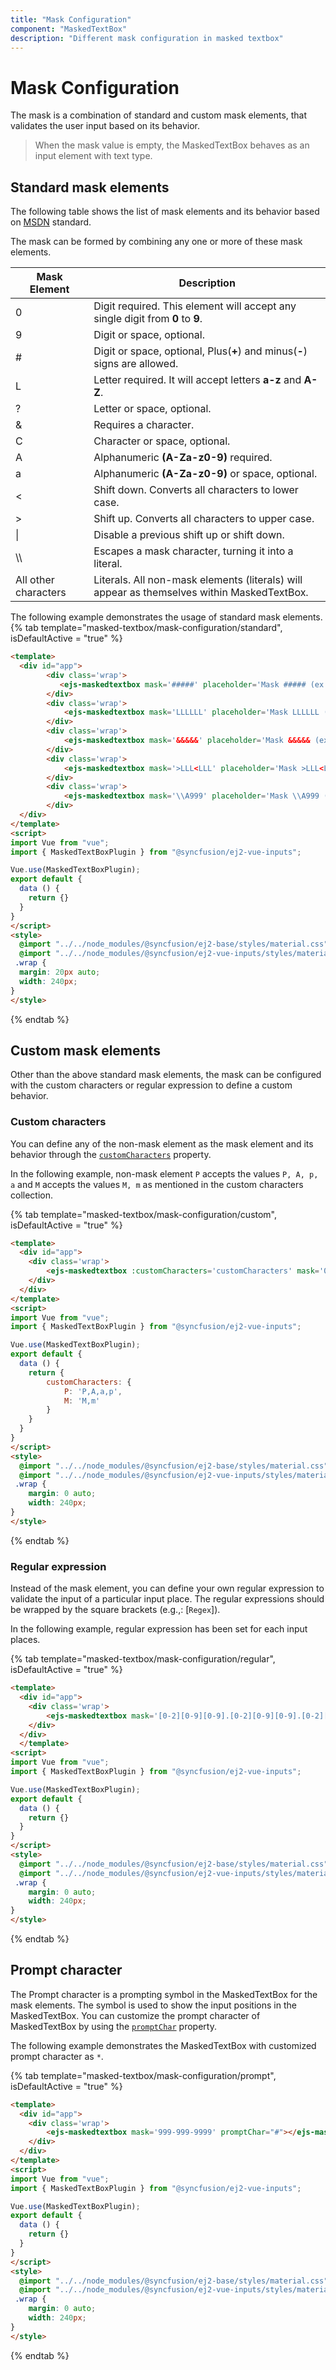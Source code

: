 ```yaml
---
title: "Mask Configuration"
component: "MaskedTextBox"
description: "Different mask configuration in masked textbox"
---
```


# Mask Configuration

The mask is a combination of standard and custom mask elements, that validates the user input based on its behavior.

> When the mask value is empty, the MaskedTextBox behaves as an input element with text type.

## Standard mask elements

The following table shows the list of mask elements and its behavior based on
 [MSDN](https://msdn.microsoft.com/en-us/library/system.windows.forms.maskedtextbox.mask.aspx) standard.

The mask can be formed by combining any one or more of these mask elements.

| Mask Element | Description |
| ------------- | ------------- |
| 0 | Digit required. This element will accept any single digit from **0** to **9**. |
| 9 | Digit or space, optional. |
| # | Digit or space, optional, Plus(**+**) and minus(**-**) signs are allowed. |
| L | Letter required. It will accept letters **a-z** and **A-Z**. |
| ? | Letter or space, optional. |
| & | Requires a character. |
| C | Character or space, optional. |
| A | Alphanumeric **(A-Za-z0-9)** required.|
| a | Alphanumeric **(A-Za-z0-9)** or space, optional. |
| < | Shift down. Converts all characters to lower case. |
| > | Shift up. Converts all characters to upper case. |
| &#124; | Disable a previous shift up or shift down. |
| \\\\ | Escapes a mask character, turning it into a literal. |
| All other characters | Literals. All non-mask elements (literals) will appear as themselves within MaskedTextBox. |

The following example demonstrates the usage of standard mask elements.
{% tab template="masked-textbox/mask-configuration/standard", isDefaultActive = "true" %}

```html
<template>
  <div id="app">
        <div class='wrap'>
           <ejs-maskedtextbox mask='#####' placeholder='Mask ##### (ex: 012+-)' floatLabelType='Always'></ejs-maskedtextbox>
        </div>
        <div class='wrap'>
            <ejs-maskedtextbox mask='LLLLLL' placeholder='Mask LLLLLL (ex: Sample)' floatLabelType='Always'></ejs-maskedtextbox>
        </div>
        <div class='wrap'>
            <ejs-maskedtextbox mask='&&&&&' placeholder='Mask &&&&& (ex: A12@#)' floatLabelType='Always'></ejs-maskedtextbox>
        </div>
        <div class='wrap'>
            <ejs-maskedtextbox mask='>LLL<LLL' placeholder='Mask >LLL<LL (ex: SAMple)' floatLabelType='Always'></ejs-maskedtextbox>
        </div>
        <div class='wrap'>
            <ejs-maskedtextbox mask='\\A999' placeholder='Mask \\A999 (ex: A321)' floatLabelType='Always'></ejs-maskedtextbox>
        </div>
  </div>
</template>
<script>
import Vue from "vue";
import { MaskedTextBoxPlugin } from "@syncfusion/ej2-vue-inputs";

Vue.use(MaskedTextBoxPlugin);
export default {
  data () {
    return {}
  }
}
</script>
<style>
  @import "../../node_modules/@syncfusion/ej2-base/styles/material.css";
  @import "../../node_modules/@syncfusion/ej2-vue-inputs/styles/material.css";
 .wrap {
  margin: 20px auto;
  width: 240px;
}
</style>
```

{% endtab %}

## Custom mask elements

Other than the above standard mask elements, the mask can be configured with the custom characters or regular expression to define a custom behavior.

### Custom characters

You can define any of the non-mask element as the mask element
and its behavior through the [`customCharacters`](../api/maskedtextbox#customcharacters) property.

In the following example, non-mask element `P` accepts the values `P, A, p, a` and `M` accepts the values `M, m`
 as mentioned in the custom characters collection.

{% tab template="masked-textbox/mask-configuration/custom", isDefaultActive = "true" %}

```html
<template>
  <div id="app">
    <div class='wrap'>
        <ejs-maskedtextbox :customCharacters='customCharacters' mask='00:00 >PM' placeholder='Time (ex: 10:00 PM, 10:00 AM)' floatLabelType='Always'></ejs-maskedtextbox>
    </div>
  </div>
</template>
<script>
import Vue from "vue";
import { MaskedTextBoxPlugin } from "@syncfusion/ej2-vue-inputs";

Vue.use(MaskedTextBoxPlugin);
export default {
  data () {
    return {
        customCharacters: {
            P: 'P,A,a,p',
            M: 'M,m'
        }
    }
  }
}
</script>
<style>
  @import "../../node_modules/@syncfusion/ej2-base/styles/material.css";
  @import "../../node_modules/@syncfusion/ej2-vue-inputs/styles/material.css";
 .wrap {
    margin: 0 auto;
    width: 240px;
}
</style>
```

{% endtab %}

### Regular expression

Instead of the mask element, you can define your own regular expression to validate the input of a particular input place.
The regular expressions should be wrapped by the square brackets (e.g.,: [`Regex`]).

In the following example, regular expression has been set for each input places.

{% tab template="masked-textbox/mask-configuration/regular", isDefaultActive = "true" %}

```html
<template>
  <div id="app">
    <div class='wrap'>
        <ejs-maskedtextbox mask='[0-2][0-9][0-9].[0-2][0-9][0-9].[0-2][0-9][0-9].[0-2][0-9][0-9]' placeholder='IP Address (ex: 212.212.111.222)' id='mask1' name='mask_value' floatLabelType='Always'></ejs-maskedtextbox>
    </div>
  </div>
  </template>
<script>
import Vue from "vue";
import { MaskedTextBoxPlugin } from "@syncfusion/ej2-vue-inputs";

Vue.use(MaskedTextBoxPlugin);
export default {
  data () {
    return {}
  }
}
</script>
<style>
  @import "../../node_modules/@syncfusion/ej2-base/styles/material.css";
  @import "../../node_modules/@syncfusion/ej2-vue-inputs/styles/material.css";
 .wrap {
    margin: 0 auto;
    width: 240px;
}
</style>
```

{% endtab %}

## Prompt character

The Prompt character is a prompting symbol in the MaskedTextBox for the mask elements.
The symbol is used to show the input positions in the MaskedTextBox. You can customize the prompt character of MaskedTextBox
by using the [`promptChar`](../api/maskedtextbox#promptchar) property.

The following example demonstrates the MaskedTextBox with customized prompt character as `*`.

{% tab template="masked-textbox/mask-configuration/prompt", isDefaultActive = "true" %}

```html
<template>
  <div id="app">
    <div class='wrap'>
        <ejs-maskedtextbox mask='999-999-9999' promptChar="#"></ejs-maskedtextbox>
    </div>
  </div>
</template>
<script>
import Vue from "vue";
import { MaskedTextBoxPlugin } from "@syncfusion/ej2-vue-inputs";

Vue.use(MaskedTextBoxPlugin);
export default {
  data () {
    return {}
  }
}
</script>
<style>
  @import "../../node_modules/@syncfusion/ej2-base/styles/material.css";
  @import "../../node_modules/@syncfusion/ej2-vue-inputs/styles/material.css";
 .wrap {
    margin: 0 auto;
    width: 240px;
}
</style>
```

{% endtab %}